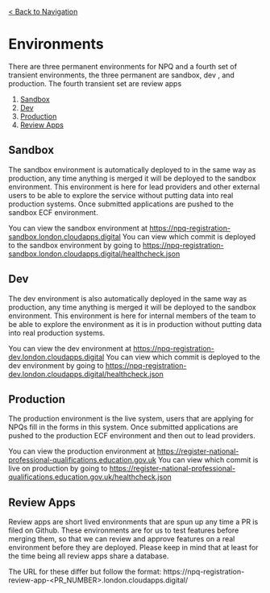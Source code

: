 [< Back to Navigation](../README.md)

# Environments

There are three permanent environments for NPQ and a fourth set of transient environments, the three permanent are sandbox, dev , and production. The fourth transient set are review apps

1. [Sandbox](#sandbox)
1. [Dev](#dev)
1. [Production](#production)
1. [Review Apps](#review-apps)

## Sandbox

The sandbox environment is automatically deployed to in the same way as production, any time anything is merged it will be deployed to the sandbox environment.
This environment is here for lead providers and other external users to be able to explore the service without putting data into real production systems. Once submitted applications are pushed to the sandbox ECF environment.

You can view the sandbox environment at https://npq-registration-sandbox.london.cloudapps.digital
You can view which commit is deployed to the sandbox environment by going to https://npq-registration-sandbox.london.cloudapps.digital/healthcheck.json

## Dev

The dev environment is also automatically deployed in the same way as production, any time anything is merged it will be deployed to the sandbox environment.
This environment is here for internal members of the team to be able to explore the environment as it is in production without putting data into real production systems.

You can view the dev environment at https://npq-registration-dev.london.cloudapps.digital
You can view which commit is deployed to the dev environment by going to https://npq-registration-dev.london.cloudapps.digital/healthcheck.json

## Production
The production environment is the live system, users that are applying for NPQs fill in the forms in this system. Once submitted applications are pushed to the production ECF environment and then out to lead providers.

You can view the production environment at https://register-national-professional-qualifications.education.gov.uk
You can view which commit is live on production by going to https://register-national-professional-qualifications.education.gov.uk/healthcheck.json

## Review Apps

Review apps are short lived environments that are spun up any time a PR is filed on Github.
These environments are for us to test features before merging them, so that we can review and approve features on a real environment before they are deployed.
Please keep in mind that at least for the time being all review apps share a database.

The URL for these differ but follow the format: https://npq-registration-review-app-<PR_NUMBER>.london.cloudapps.digital/
